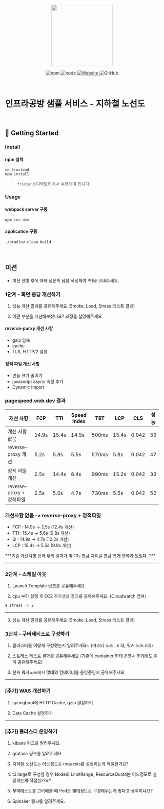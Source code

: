 <p align="center">
    <img width="200px;" src="https://raw.githubusercontent.com/woowacourse/atdd-subway-admin-frontend/master/images/main_logo.png"/>
</p>
<p align="center">
  <img alt="npm" src="https://img.shields.io/badge/npm-%3E%3D%205.5.0-blue">
  <img alt="node" src="https://img.shields.io/badge/node-%3E%3D%209.3.0-blue">
  <a href="https://edu.nextstep.camp/c/R89PYi5H" alt="nextstep atdd">
    <img alt="Website" src="https://img.shields.io/website?url=https%3A%2F%2Fedu.nextstep.camp%2Fc%2FR89PYi5H">
  </a>
  <img alt="GitHub" src="https://img.shields.io/github/license/next-step/atdd-subway-service">
</p>

<br>

# 인프라공방 샘플 서비스 - 지하철 노선도

<br>

## 🚀 Getting Started

### Install
#### npm 설치
```
cd frontend
npm install
```
> `frontend` 디렉토리에서 수행해야 합니다.

### Usage
#### webpack server 구동
```
npm run dev
```
#### application 구동
```
./gradlew clean build
```
<br>

## 미션

* 미션 진행 후에 아래 질문의 답을 작성하여 PR을 보내주세요.


### 1단계 - 화면 응답 개선하기
1. 성능 개선 결과를 공유해주세요 (Smoke, Load, Stress 테스트 결과)

2. 어떤 부분을 개선해보셨나요? 과정을 설명해주세요

#### reverse-porxy 개선 사항
* gzip 압축
* cache
* TLS, HTTP/2 설정

#### 정적 파일 개선 사항
* 번들 크기 줄이기
* javascript async 속성 추가
* Dynamic import

### pagespeed.web.dev 결과
| 개선 사항                | FCP    | TTI   | Speed Index | TBT       | LCP  | CLS     | 성능 |
|------------------------|------|------|-------|------|------|-------|:-----:|
| 개선 사항 없음            | 14.9s | 15.4s | 14.9s | 500ms | 15.4s | 0.042 | 33 |
| reverse-proxy 개선      | 5.2s | 5.8s | 5.5s | 570ms | 5.8s | 0.042 | 47 |
| 정적 파일 개선            | 2.5s | 14.4s | 8.4s | 990ms | 15.2s | 0.042 | 33 |
| reverse-proxy + 정적파일 | 2.5s | 5.6s | 4.7s | 730ms | 5.5s | 0.042 | 52 |

### 개선사항 없음 -> reverse-proxy + 정적파일
- FCP : 14.9s -> 2.5s (12.4s 개선)
- TTI : 15.4s -> 5.6s (9.8s 개선)
- SI : 14.9s -> 4.7s (10.2s 개선)
- LCP : 15.4s -> 5.5s (9.9s 개선)

***기존 개선사항 전과 후의 결과가 약 10s 만큼 차이날 만큼 크게 변화가 있었다. ***



---

### 2단계 - 스케일 아웃

1. Launch Template 링크를 공유해주세요.

2. cpu 부하 실행 후 EC2 추가생성 결과를 공유해주세요. (Cloudwatch 캡쳐)

```sh
$ stress -c 2
```

---


3. 성능 개선 결과를 공유해주세요 (Smoke, Load, Stress 테스트 결과)

### 3단계 - 쿠버네티스로 구성하기
1. 클러스터를 어떻게 구성했는지 알려주세요~ (마스터 노드 : n 대, 워커 노드 n대)

2. 스트레스 테스트 결과를 공유해주세요 (기존에 container 한대 운영시 한계점도 같이 공유해주세요)

3. 현재 워커노드에서 몇대의 컨테이너를 운영중인지 공유해주세요

---

### [추가] WAS 개선하기

1. springboot에 HTTP Cache, gzip 설정하기

2. Data Cache 설정하기

---

### [추가] 클러스터 운영하기
1. kibana 링크를 알려주세요

2. grafana 링크를 알려주세요

3. 지하철 노선도는 어느정도로 requests를 설정하는게 적절한가요?

4. t3.large로 구성할 경우 Node의 LimitRange, ResourceQuota는 어느정도로 설정하는게 적절한가요?

5. 부하테스트를 고려해볼 때 Pod은 몇대정도로 구성해두는게 좋다고 생각하나요?

6. Spinaker 링크를 알려주세요.
